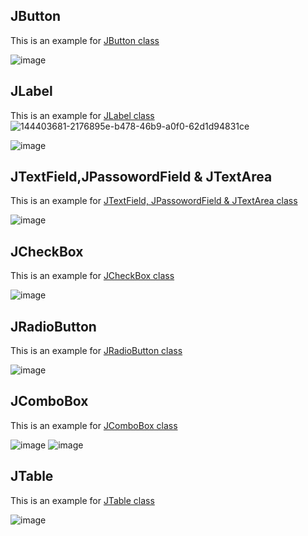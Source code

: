 
## JButton

This is an example for [JButton class](button.java)

 ![image](https://user-images.githubusercontent.com/70203777/143669811-c3f5a498-1ccf-426c-a522-0d44d5e667ee.png)

## JLabel

This is an example for [JLabel class](label.java)
![144403681-2176895e-b478-46b9-a0f0-62d1d94831ce](https://user-images.githubusercontent.com/70203777/144403963-be2765d4-394c-4b8f-96ad-2cdcb9f8f218.png)

![image](https://user-images.githubusercontent.com/70203777/143731542-e624aa0d-f38b-4ec9-a996-548adab3da94.png)

## JTextField,JPassowordField & JTextArea

This is an example for [JTextField, JPassowordField & JTextArea class](textField.java)

![image](https://user-images.githubusercontent.com/70203777/143809231-4ef73fb2-fdf8-4cc4-bbb6-40ae41d5a8ce.png)

## JCheckBox

This is an example for [JCheckBox class](checkbox.java)

![image](https://user-images.githubusercontent.com/70203777/143993094-25ae6dc8-6f52-48fa-8963-92bd6fb6fd5a.png)

## JRadioButton

This is an example for [JRadioButton class](radiobutton.java)

![image](https://user-images.githubusercontent.com/70203777/143996106-0a96a0db-2469-4a27-be93-9c0ac34ee675.png)

## JComboBox

This is an example for [JComboBox class](combobox.java)

![image](https://user-images.githubusercontent.com/70203777/144403172-eb5766fd-087d-4e22-b32f-c7a6e8bb2a7f.png) ![image](https://user-images.githubusercontent.com/70203777/144403681-2176895e-b478-46b9-a0f0-62d1d94831ce.png)

## JTable

This is an example for [JTable class](table.java)

![image](https://user-images.githubusercontent.com/70203777/149122702-a83799d3-473d-4f23-a9f8-298fb72d2d5e.png)
